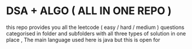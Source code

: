 # DSA + ALGO ( ALL IN ONE REPO )
this repo provides you all the leetcode ( easy / hard / medium ) questions categorised in folder and subfolders with all three types of solution in one place , The main language used here is java but this is open for 
